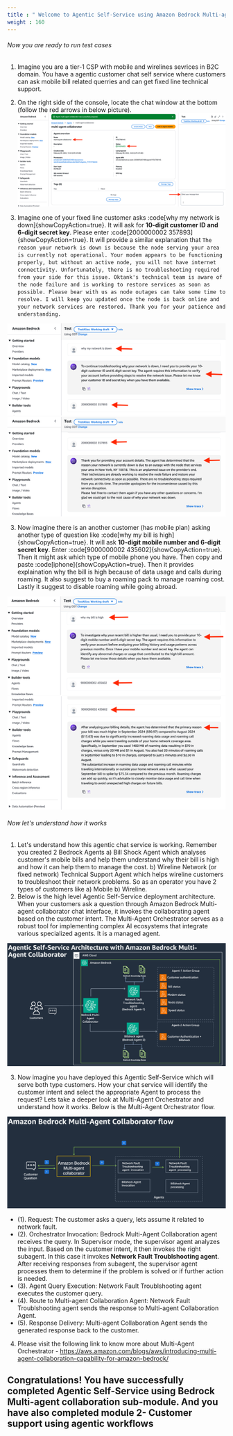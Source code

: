 ```yaml
---
title : " Welcome to Agentic Self-Service using Amazon Bedrock Multi-agent collaborator"
weight : 160
---
```


###### Now you are ready to run test cases 

1. Imagine you are a tier-1 CSP with mobile and wirelines sevrices in B2C domain. You have a agentic customer chat self service where customers can ask mobile bill related querries and can get fixed line technical support. 
2. On the right side of the console, locate the chat window at the bottom (follow the red arrows in below picture). 
  ![create agent](/static/module2images/mac15.png)

3.  Imagine one of your fixed line customer asks :code[why my network is down]{showCopyAction=true}. It will ask for **10-digit customer ID and 6-digit secret key**. Please enter :code[2000000002 357893]{showCopyAction=true}. It will provide a similar explanation that `The reason your network is down is because the node serving your area is currently not operational. Your modem appears to be functioning properly, but without an active node, you will not have internet connectivity. Unfortunately, there is no troubleshooting required from your side for this issue. Oktank's technical team is aware of the node failure and is working to restore services as soon as possible. Please bear with us as node outages can take some time to resolve. I will keep you updated once the node is back online and your network services are restored. Thank you for your patience and understanding.`

![Step Functions](/static/module2images/mac16.png)
![Step Functions](/static/module2images/mac17.png)

3. Now imagine there is an another customer (has mobile plan) asking another type of question like :code[why my bill is high]{showCopyAction=true}. It will ask **10-digit mobile number and 6-digit secret key**. Enter :code[9000000002 435602]{showCopyAction=true}. Then it might ask which type of mobile phone you have. Then copy and paste :code[iphone]{showCopyAction=true}. Then it provides explaination why the bill is high because of data usage and calls during roaming. It also suggest to buy a roaming pack to manage roaming cost. Lastly it suggest to disable roaming while going abroad. 

![Step Functions](/static/module2images/mac18.png)
![Step Functions](/static/module2images/mac19.png)

###### Now let's understand how it works

1. Let's understand how this agentic chat service is working. Remember you created 2 Bedrock Agents a) Bill Shock Agent which analyses customer's mobile bills and help them understand why their bill is high and how it can help them to manage the cost. b) Wireline Network (or fixed network) Technical Support Agent which helps wireline customers to troubleshoot their network problems. So as an operator you have 2 types of customers like a) Mobile b) Wireline. 
2. Below is the high level Agentic Self-Service deployment architecture. When your customers ask a question through Amazon Bedrock Multi-agent collaborator chat interface, it invokes the collaborating agent based on the customer intent. The Multi-Agent Orchestrator serves as a robust tool for implementing complex AI ecosystems that integrate various specialized agents. It is a managed agent. 

![Step Functions](/static/module2images/mac20.png)
    
3. Now imagine you have deployed this Agentic Self-Service which will serve both type customers. How your chat service will identify the customer intent and select the appropriate Agent to process the request? Lets take a deeper look at Multi-Agent Orchestrator and understand how it works. Below is the Multi-Agent Orchestrator flow. 

![Step Functions](/static/module2images/mac21.png)

- (1). Request: The customer asks a query, lets assume it related to network fault. 
- (2). Orchestrator Invocation: Bedrock Multi-Agent Collaboration agent receives the query. In Supervisor mode, the supervisor agent analyzes the input. Based on the customer intent, it then invokes the right subagent.  In this case it invokes **Network Fault Troublshooting agent**. After receiving responses from subagent, the supervisor agent processes them to determine if the problem is solved or if further action is needed. 
- (3). Agent Query Execution: Network Fault Troublshooting agent executes the customer query.
- (4). Route to Multi-agent Collaboration Agent: Network Fault Troublshooting agent sends the response to Multi-agent Collaboration Agent. 
- (5). Response Delivery: Multi-agent Collaboration Agent sends the generated response back to the customer. 
4. Please visit the following link to know more about Multi-Agent Orchestrator - https://aws.amazon.com/blogs/aws/introducing-multi-agent-collaboration-capability-for-amazon-bedrock/ 

## Congratulations! You have successfully completed Agentic Self-Service using Bedrock Multi-agent collaboration sub-module. And you have also completed module 2- Customer support using agentic workflows